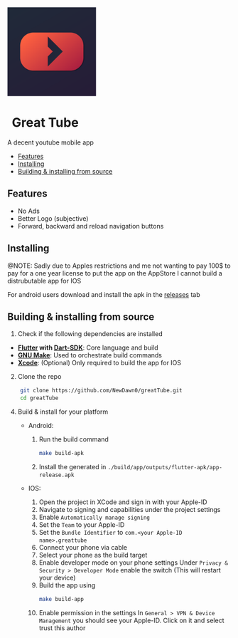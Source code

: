 <img src="./assets/icon/icon.png" width=200>
<h1 style="margin-left: 10px;">Great Tube</h1>

A decent youtube mobile app

<!-- vim-markdown-toc GFM -->

* [Features](#features)
* [Installing](#installing)
* [Building & installing from source](#building--installing-from-source)

<!-- vim-markdown-toc -->

## Features

- No Ads
- Better Logo (subjective)
- Forward, backward and reload navigation buttons

## Installing

@NOTE: Sadly due to Apples restrictions and me not wanting to pay 100$ to pay for a one year license to put the app on the AppStore I cannot build a distrubutable app for IOS

For android users download and install the apk in the [releases](https://github.com/NewDawn0/greatTube/releases) tab

## Building & installing from source

1. Check if the following dependencies are installed

- **[Flutter](https://docs.flutter.dev/get-started/install) with [Dart-SDK](https://dart.dev/get-dart)**: Core language and build
- **[GNU Make](https://www.gnu.org/software/make/)**: Used to orchestrate build commands
- **[Xcode](https://apps.apple.com/us/app/xcode/id497799835/)**: (Optional) Only required to build the app for IOS

2. Clone the repo

```bash
    git clone https://github.com/NewDawn0/greatTube.git
    cd greatTube
```

4. Build & install for your platform

   - Android:

     1. Run the build command

        ```bash
        make build-apk
        ```

     2. Install the generated in `./build/app/outputs/flutter-apk/app-release.apk`

   - IOS:
     1. Open the project in XCode and sign in with your Apple-ID
     2. Navigate to signing and capabilities under the project settings
     3. Enable `Automatically manage signing`
     4. Set the `Team` to your Apple-ID
     5. Set the `Bundle Identifier` to `com.<your Apple-ID name>.greattube`
     6. Connect your phone via cable
     7. Select your phone as the build target
     8. Enable developer mode on your phone settings
        Under `Privacy & Security > Developer Mode` enable the switch (This will restart your device)
     9. Build the app using
        ```bash
        make build-app
        ```
     10. Enable permission in the settings
         In `General > VPN & Device Management` you should see your Apple-ID.
         Click on it and select trust this author
